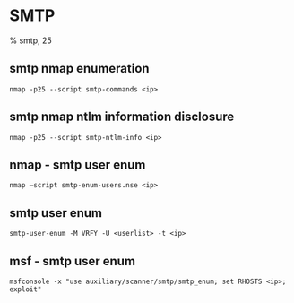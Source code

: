 # SMTP

% smtp, 25

## smtp nmap enumeration
```
nmap -p25 --script smtp-commands <ip>
```

## smtp nmap ntlm information disclosure
```
nmap -p25 --script smtp-ntlm-info <ip>
```

## nmap - smtp user enum
```
nmap –script smtp-enum-users.nse <ip>
```

## smtp user enum
```
smtp-user-enum -M VRFY -U <userlist> -t <ip>
```

## msf - smtp user enum
```
msfconsole -x "use auxiliary/scanner/smtp/smtp_enum; set RHOSTS <ip>; exploit"
```
